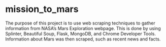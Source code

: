 # mission_to_mars

The purpose of this project is to use web scraping techniques to gather information from NASA’s Mars Exploration webpage. This is done by using Splinter, Beautiful Soup, Flask, MongoDB, and Chrome Developer Tools. Information about Mars was then scraped, such as recent news and facts.  

